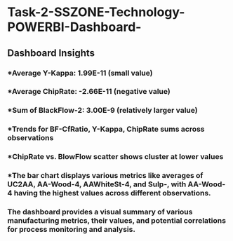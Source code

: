 # Task-2-SSZONE-Technology-POWERBI-Dashboard-
## Dashboard Insights
### *Average Y-Kappa: 1.99E-11 (small value)
### *Average ChipRate: -2.66E-11 (negative value)
### *Sum of BlackFlow-2: 3.00E-9 (relatively larger value)
### *Trends for BF-CfRatio, Y-Kappa, ChipRate sums across observations
### *ChipRate vs. BlowFlow scatter shows cluster at lower values
### *The bar chart displays various metrics like averages of UC2AA, AA-Wood-4, AAWhiteSt-4, and Sulp-, with AA-Wood-4 having the highest values across different observations.
### The dashboard provides a visual summary of various manufacturing metrics, their values, and potential correlations for process monitoring and analysis.
